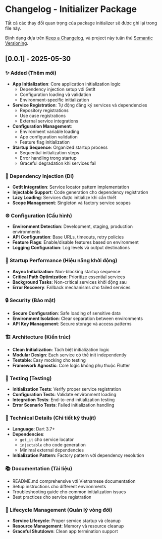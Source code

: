 # Changelog - Initializer Package

Tất cả các thay đổi quan trọng của package initializer sẽ được ghi lại trong file này.

Định dạng dựa trên [Keep a Changelog](https://keepachangelog.com/en/1.0.0/),
và project này tuân thủ [Semantic Versioning](https://semver.org/spec/v2.0.0.html).

## [0.0.1] - 2025-05-30

### ✨ Added (Thêm mới)
- **App Initialization**: Core application initialization logic
  - Dependency injection setup với GetIt
  - Configuration loading và validation
  - Environment-specific initialization
- **Service Registration**: Tự động đăng ký services và dependencies
  - Repository registrations
  - Use case registrations  
  - External service integrations
- **Configuration Management**: 
  - Environment variable loading
  - App configuration validation
  - Feature flag initialization
- **Startup Sequence**: Organized startup process
  - Sequential initialization steps
  - Error handling trong startup
  - Graceful degradation khi services fail

### 🔧 Dependency Injection (DI)
- **GetIt Integration**: Service locator pattern implementation
- **Injectable Support**: Code generation cho dependency registration
- **Lazy Loading**: Services được initialize khi cần thiết
- **Scope Management**: Singleton và factory service scopes

### ⚙️ Configuration (Cấu hình)
- **Environment Detection**: Development, staging, production environments
- **API Configuration**: Base URLs, timeouts, retry policies
- **Feature Flags**: Enable/disable features based on environment
- **Logging Configuration**: Log levels và output destinations

### 🚀 Startup Performance (Hiệu năng khởi động)
- **Async Initialization**: Non-blocking startup sequence
- **Critical Path Optimization**: Prioritize essential services
- **Background Tasks**: Non-critical services khởi động sau
- **Error Recovery**: Fallback mechanisms cho failed services

### 🔒 Security (Bảo mật)
- **Secure Configuration**: Safe loading of sensitive data
- **Environment Isolation**: Clear separation between environments
- **API Key Management**: Secure storage và access patterns

### 🏗️ Architecture (Kiến trúc)
- **Clean Initialization**: Tách biệt initialization logic
- **Modular Design**: Each service có thể init independently
- **Testable**: Easy mocking cho testing
- **Framework Agnostic**: Core logic không phụ thuộc Flutter

### 🧪 Testing (Testing)
- **Initialization Tests**: Verify proper service registration
- **Configuration Tests**: Validate environment loading
- **Integration Tests**: End-to-end initialization testing
- **Error Scenario Tests**: Failed initialization handling

### 🔧 Technical Details (Chi tiết kỹ thuật)
- **Language**: Dart 3.7+
- **Dependencies**:
  - `get_it` cho service locator
  - `injectable` cho code generation
  - Minimal external dependencies
- **Initialization Pattern**: Factory pattern với dependency resolution

### 📚 Documentation (Tài liệu)
- README.md comprehensive với Vietnamese documentation
- Setup instructions cho different environments
- Troubleshooting guide cho common initialization issues
- Best practices cho service registration

### 🔄 Lifecycle Management (Quản lý vòng đời)
- **Service Lifecycle**: Proper service startup và cleanup
- **Resource Management**: Memory và resource cleanup
- **Graceful Shutdown**: Clean app termination support
